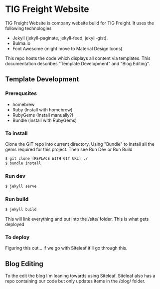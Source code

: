 # TIG Freight Website

TIG Freight Website is company website build for TIG Freight. It uses the following technologies
  - Jekyll (jekyll-paginate, jekyll-feed, jekyll-gist).
  - Bulma.io
  - Font Awesome (might move to Material Design Icons).

This repo hosts the code which displays all content via templates. This documentation describes "Template Development" and "Blog Editing". 

## Template Development
### Prerequsites
  - homebrew
  - Ruby (Install with homebrew)
  - RubyGems (Install manually?)
  - Bundle (install with RubyGems)

### To install
Clone the GIT repo into current directory.
Using "Bundle" to install all the gems required for this project.
Then see Run Dev or Run Build
```sh
$ git clone [REPLACE WITH GIT URL] ./
$ bundle install
```

### Run dev
```sh
$ jekyll serve 
```

### Run build
```sh
$ jekyll build 
```
This will link everything and put into the /site/ folder. This is what gets deployed

### To deploy
Figuring this out... if we go with Siteleaf it'll go through this.

## Blog Editing
To the edit the blog I'm leaning towards using Siteleaf.
Siteleaf also has a repo containing our code but only updates items in the /blog/ folder. 